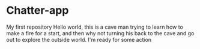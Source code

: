# Chatter-app
My first repository
Hello world, this is a cave man trying to learn how to make a fire for a start, and then why not turning his back to the cave and go out to explore the outside world.
I'm ready for some action
